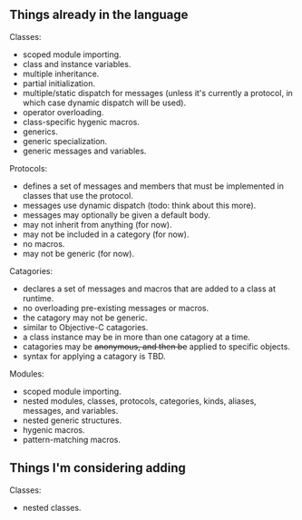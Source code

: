## Things already in the language

Classes:
- scoped module importing.
- class and instance variables.
- multiple inheritance.
- partial initialization.
- multiple/static dispatch for messages (unless it's currently a protocol, in which case dynamic dispatch will be used).
- operator overloading.
- class-specific hygenic macros.
- generics.
- generic specialization.
- generic messages and variables.

Protocols:
- defines a set of messages and members that must be implemented in classes that use the protocol.
- messages use dynamic dispatch (todo: think about this more).
- messages may optionally be given a default body.
- may not inherit from anything (for now).
- may not be included in a category (for now).
- no macros.
- may not be generic (for now).

Catagories:
- declares a set of messages and macros that are added to a class at runtime.
- no overloading pre-existing messages or macros.
- the catagory may not be generic.
- similar to Objective-C catagories.
- a class instance may be in more than one catagory at a time.
- catagories may be ~~anonymous, and then be~~ applied to specific objects.
- syntax for applying a catagory is TBD.

Modules:
- scoped module importing.
- nested modules, classes, protocols, categories, kinds, aliases, messages, and variables.
- nested generic structures.
- hygenic macros.
- pattern-matching macros.

## Things I'm considering adding

Classes:
- nested classes.
